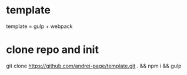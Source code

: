 # template
template = gulp + webpack
# clone repo and init 
git clone https://github.com/andrei-page/template.git . && npm i && gulp

